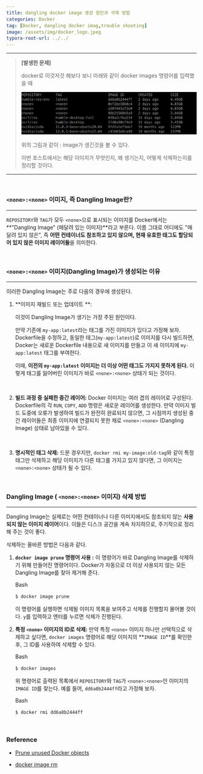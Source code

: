 ```yaml
---
title: dangling docker image 생성 원인과 삭제 방법
categories: Docker
tag: [Docker, dangling docker imag,trouble shooting] 
image: /assets/img/docker_logo.jpeg
typora-root-url: ../../
---
```


----



> **[발생한 문제]**
>
> docker로 이것저것 해보다 보니 아래와 같이 docker images 명령어를 입력했을 때
>
> ![image](/assets/images/2025-06-15-DanglingImages/image.png)
>
> 위의 그림과 같이 <none>:<none> image가 생긴것을 볼 수 있다. 
>
> 이번 포스트에서는 해당 이미지가 무엇인지, 왜 생기는지, 어떻게 삭제하는지를 정리할 것이다. 

----

<br>

### **`<none>:<none>` 이미지, 즉 Dangling Image란?**

----

`REPOSITORY`와 `TAG`가 모두 `<none>`으로 표시되는 이미지를 Docker에서는 **"Dangling Image" (매달려 있는 이미지)**라고 부른다. 이름 그대로 어디에도 "매달려 있지 않은", 즉 **어떤 컨테이너도 참조하고 있지 않으며, 현재 유효한 태그도 할당되어 있지 않은 이미지 레이어들**을 의미한다.

<br>



### **`<none>:<none>` 이미지(Dangling Image)가 생성되는 이유**

----

이러한 Dangling Image는 주로 다음의 경우에 생성된다.

1. **이미지 재빌드 또는 업데이트 **:

   이것이 Dangling Image가 생기는 가장 주된 원인이다. 

   만약 기존에 `my-app:latest`라는 태그를 가진 이미지가 있다고 가정해 보자. Dockerfile을 수정하고, 동일한 태그(`my-app:latest`)로 이미지를 다시 빌드하면, Docker는 새로운 Dockerfile 내용으로 새 이미지를 만들고 이 새 이미지에 `my-app:latest` 태그를 부여한다.

   이때, **이전의 `my-app:latest` 이미지는 더 이상 어떤 태그도 가지지 못하게 된다.** 이렇게 태그를 잃어버린 이미지가 바로 `<none>:<none>` 상태가 되는 것이다.

   <br>

2. **빌드 과정 중 실패한 중간 레이어:** Docker 이미지는 여러 겹의 레이어로 구성된다. Dockerfile의 각 `RUN`, `COPY`, `ADD` 명령은 새로운 레이어를 생성한다. 만약 이미지 빌드 도중에 오류가 발생하여 빌드가 완전히 완료되지 않으면, 그 시점까지 생성된 중간 레이어들은 최종 이미지에 연결되지 못한 채로 `<none>:<none>` (Dangling Image) 상태로 남아있을 수 있다.

   <br>

3. **명시적인 태그 삭제:** 드문 경우지만, `docker rmi my-image:old-tag`와 같이 특정 태그만 삭제하고 해당 이미지가 다른 태그를 가지고 있지 않다면, 그 이미지는 `<none>:<none>` 상태가 될 수 있다.

<br>

### **Dangling Image ( `<none>:<none>` 이미지) 삭제 방법**

----

Dangling Image는 실제로는 어떤 컨테이너나 다른 이미지에서도 참조되지 않는 **사용되지 않는 이미지 레이어**이다. 이들은 디스크 공간을 계속 차지하므로, 주기적으로 정리해 주는 것이 좋다.

삭제하는 올바른 방법은 다음과 같다.

1. **`docker image prune` 명령어 사용 :** 이 명령어가 바로 Dangling Image를 삭제하기 위해 만들어진 명령어이다. Docker가 자동으로 더 이상 사용되지 않는 모든 Dangling Image를 찾아 제거해 준다.

   Bash

   ```bash
   $ docker image prune
   ```

   이 명령어를 실행하면 삭제될 이미지 목록을 보여주고 삭제를 진행할지 물어볼 것이다. `y`를 입력하고 엔터를 누르면 삭제가 진행된다.

2. **특정 `<none>` 이미지의 ID로 삭제:** 만약 특정 `<none>` 이미지 하나만 선택적으로 삭제하고 싶다면, `docker images` 명령어로 해당 이미지의 **`IMAGE ID`**를 확인한 후, 그 ID를 사용하여 삭제할 수 있다.

   Bash

   ```bash
   $ docker images
   ```

   위 명령어로 출력된 목록에서 `REPOSITORY`와 `TAG`가 `<none>:<none>`인 이미지의 `IMAGE ID`를 찾는다. 예를 들어, `dd6a0b2444ff`라고 가정해 보자.

   Bash

   ```bash
   $ docker rmi dd6a0b2444ff
   ```

<br>

### **Reference**

- [Prune unused Docker objects](https://docs.docker.com/engine/manage-resources/pruning/)

- [docker image rm](https://docs.docker.com/reference/cli/docker/image/rm/)
